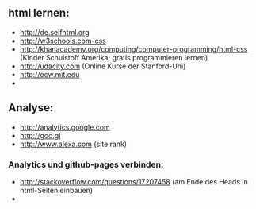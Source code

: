 ## html lernen:
 * http://de.selfhtml.org
 * http://w3schools.com-css
 * http://khanacademy.org/computing/computer-programming/html-css (Kinder Schulstoff Amerika; gratis programmieren lernen)
 * http://udacity.com (Online Kurse der Stanford-Uni)
 * http://ocw.mit.edu
 * 
 
## Analyse:
 * http://analytics.google.com 
 * http://goo.gl
 * http://www.alexa.com (site rank)
 
### Analytics und github-pages verbinden:
 * http://stackoverflow.com/questions/17207458 (am Ende des Heads in html-Seiten einbauen)
 * 
